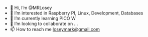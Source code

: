 - 👋 Hi, I’m @MRLosey
- 👀 I’m interested in Raspberry PI, Linux, Development, Databases
- 🌱 I’m currently learning PICO W 
- 💞️ I’m looking to collaborate on ...
- 📫 How to reach me loseymark@gmail.com

<!---
MRLosey/MRLosey is a ✨ special ✨ repository because its `README.md` (this file) appears on your GitHub profile.
You can click the Preview link to take a look at your changes.
--->
